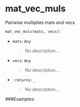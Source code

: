 # <a id="McUtils.McUtils.Numputils.VectorOps.mat_vec_muls">mat_vec_muls</a>

Pairwise multiplies mats and vecs

```python
mat_vec_muls(mats, vecs): 
```

- `mats`: `Any`
    >No description...
- `vecs`: `Any`
    >No description...
- `:returns`: `_`
    >No description...

###Examples:
